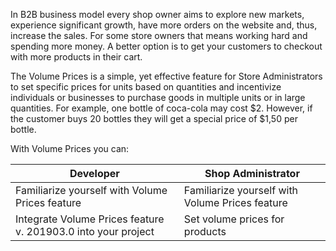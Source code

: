 In B2B business model every shop owner aims to explore new markets, experience significant growth, have more orders on the website and, thus, increase the sales. For some store owners that means working hard and spending more money. A better option is to get your customers to checkout with more products in their cart.

The Volume Prices is a simple, yet effective feature for Store Administrators to set specific prices for units based on quantities and incentivize individuals or businesses to purchase goods in multiple units or in large quantities. For example, one bottle of coca-cola may cost $2. However, if the customer buys 20 bottles they will get a special price of $1,50 per bottle.

With Volume Prices you can:

| Developer|Shop Administrator|
| --- | --- |
|Familiarize yourself with Volume Prices feature | Familiarize yourself with Volume Prices feature |
| Integrate Volume Prices feature v. 201903.0 into your project | Set volume prices for products |
